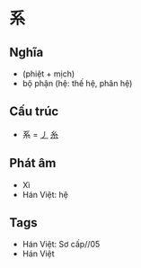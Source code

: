 # 系

## Nghĩa

* (phiệt + mịch)
* bộ phận (hệ: thế hệ, phân hệ)

## Cấu trúc
* 系 = [丿](丿.md) [糸](糸.md)

## Phát âm

* Xì
* Hán Việt: hệ

## Tags
* Hán Việt: Sơ cấp//05
* Hán Việt

<script>window.HANZI_FIELD='系';</script>
